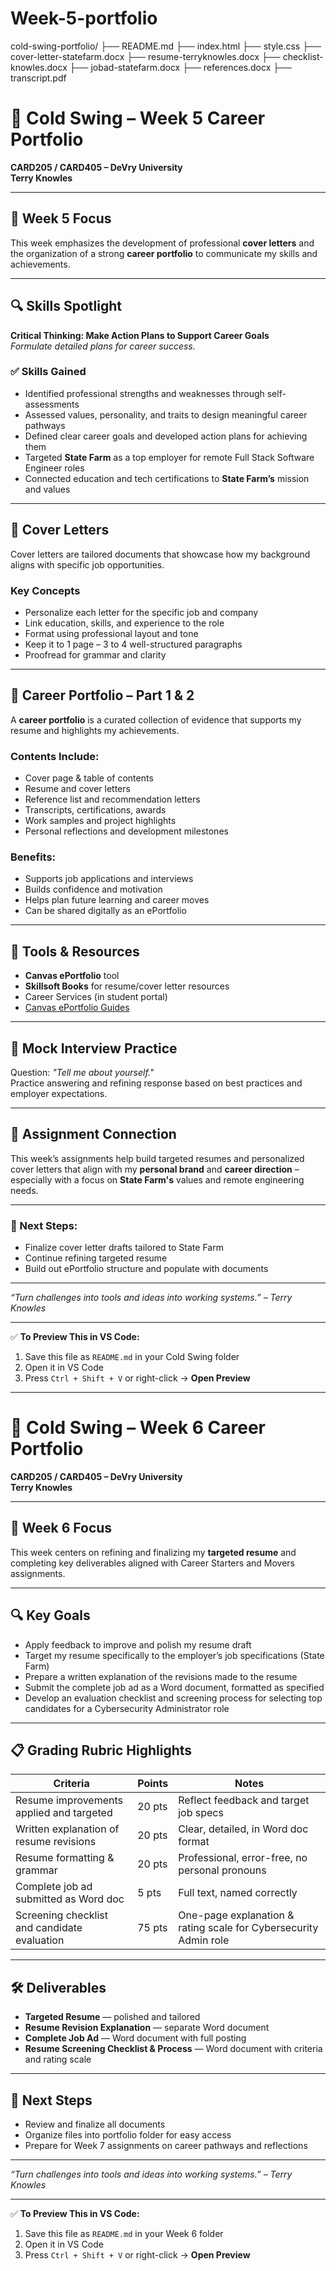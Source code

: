 # Week-5-portfolio
cold-swing-portfolio/ ├── README.md ├── index.html ├── style.css ├── cover-letter-statefarm.docx ├── resume-terryknowles.docx ├── checklist-knowles.docx ├── jobad-statefarm.docx ├── references.docx ├── transcript.pdf

# 🧊 Cold Swing – Week 5 Career Portfolio  
**CARD205 / CARD405 – DeVry University**  
**Terry Knowles**  

---

## 📅 Week 5 Focus  
This week emphasizes the development of professional **cover letters** and the organization of a strong **career portfolio** to communicate my skills and achievements.

---

## 🔍 Skills Spotlight  
**Critical Thinking: Make Action Plans to Support Career Goals**  
*Formulate detailed plans for career success.*

### ✅ Skills Gained  
- Identified professional strengths and weaknesses through self-assessments  
- Assessed values, personality, and traits to design meaningful career pathways  
- Defined clear career goals and developed action plans for achieving them  
- Targeted **State Farm** as a top employer for remote Full Stack Software Engineer roles  
- Connected education and tech certifications to **State Farm’s** mission and values  

---

## 📝 Cover Letters  
Cover letters are tailored documents that showcase how my background aligns with specific job opportunities.

### Key Concepts  
- Personalize each letter for the specific job and company  
- Link education, skills, and experience to the role  
- Format using professional layout and tone  
- Keep it to 1 page – 3 to 4 well-structured paragraphs  
- Proofread for grammar and clarity  

---

## 💼 Career Portfolio – Part 1 & 2  

A **career portfolio** is a curated collection of evidence that supports my resume and highlights my achievements.

### Contents Include:
- Cover page & table of contents  
- Resume and cover letters  
- Reference list and recommendation letters  
- Transcripts, certifications, awards  
- Work samples and project highlights  
- Personal reflections and development milestones  

### Benefits:
- Supports job applications and interviews  
- Builds confidence and motivation  
- Helps plan future learning and career moves  
- Can be shared digitally as an ePortfolio  

---

## 🧰 Tools & Resources  
- **Canvas ePortfolio** tool  
- **Skillsoft Books** for resume/cover letter resources  
- Career Services (in student portal)  
- [Canvas ePortfolio Guides](https://community.canvaslms.com)  

---

## 🎤 Mock Interview Practice  
Question: _"Tell me about yourself."_  
Practice answering and refining response based on best practices and employer expectations.

---

## 📌 Assignment Connection  
This week’s assignments help build targeted resumes and personalized cover letters that align with my **personal brand** and **career direction** – especially with a focus on **State Farm's** values and remote engineering needs.

---

### 🔗 Next Steps:  
- Finalize cover letter drafts tailored to State Farm  
- Continue refining targeted resume  
- Build out ePortfolio structure and populate with documents  

---

_“Turn challenges into tools and ideas into working systems.” – Terry Knowles_

---

✅ **To Preview This in VS Code:**  
1. Save this file as `README.md` in your Cold Swing folder  
2. Open it in VS Code  
3. Press `Ctrl + Shift + V` or right-click → **Open Preview**

---
# 🚀 Cold Swing – Week 6 Career Portfolio  
**CARD205 / CARD405 – DeVry University**  
**Terry Knowles**  

---

## 📅 Week 6 Focus  
This week centers on refining and finalizing my **targeted resume** and completing key deliverables aligned with Career Starters and Movers assignments.

---

## 🔍 Key Goals  
- Apply feedback to improve and polish my resume draft  
- Target my resume specifically to the employer’s job specifications (State Farm)  
- Prepare a written explanation of the revisions made to the resume  
- Submit the complete job ad as a Word document, formatted as specified  
- Develop an evaluation checklist and screening process for selecting top candidates for a Cybersecurity Administrator role  

---

## 📋 Grading Rubric Highlights  
| Criteria | Points | Notes |  
| --- | --- | --- |  
| Resume improvements applied and targeted | 20 pts | Reflect feedback and target job specs |  
| Written explanation of resume revisions | 20 pts | Clear, detailed, in Word doc format |  
| Resume formatting & grammar | 20 pts | Professional, error-free, no personal pronouns |  
| Complete job ad submitted as Word doc | 5 pts | Full text, named correctly |  
| Screening checklist and candidate evaluation | 75 pts | One-page explanation & rating scale for Cybersecurity Admin role |  

---

## 🛠 Deliverables  
- **Targeted Resume** — polished and tailored  
- **Resume Revision Explanation** — separate Word document  
- **Complete Job Ad** — Word document with full posting  
- **Resume Screening Checklist & Process** — Word document with criteria and rating scale  

---

## 🔗 Next Steps  
- Review and finalize all documents  
- Organize files into portfolio folder for easy access  
- Prepare for Week 7 assignments on career pathways and reflections  

---

_“Turn challenges into tools and ideas into working systems.” – Terry Knowles_

---

✅ **To Preview This in VS Code:**  
1. Save this file as `README.md` in your Week 6 folder  
2. Open it in VS Code  
3. Press `Ctrl + Shift + V` or right-click → **Open Preview**

